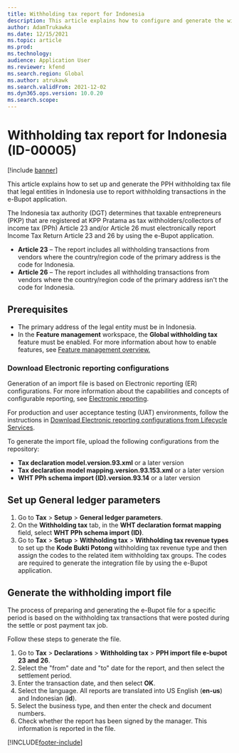 ```yaml
---
title: Withholding tax report for Indonesia
description: This article explains how to configure and generate the withholding tax report for Indonesia.
author: AdamTrukawka
ms.date: 12/15/2021
ms.topic: article
ms.prod: 
ms.technology: 
audience: Application User
ms.reviewer: kfend
ms.search.region: Global
ms.author: atrukawk
ms.search.validFrom: 2021-12-02
ms.dyn365.ops.version: 10.0.20
ms.search.scope: 
---
```


# Withholding tax report for Indonesia (ID-00005)

[!include [banner](../../includes/banner.md)]

This article explains how to set up and generate the PPH withholding tax file that legal entities in Indonesia use to report withholding transactions in the e-Bupot application.

The Indonesia tax authority (DGT) determines that taxable entrepreneurs (PKP) that are registered at KPP Pratama as tax withholders/collectors of income tax (PPh) Article 23 and/or Article 26 must electronically report Income Tax Return Article 23 and 26 by using the e-Bupot application. 

- **Article 23** – The report includes all withholding transactions from vendors where the country/region code of the primary address is the code for Indonesia.
- **Article 26** – The report includes all withholding transactions from vendors where the country/region code of the primary address isn't the code for Indonesia.

## Prerequisites

- The primary address of the legal entity must be in Indonesia.
- In the **Feature management** workspace, the **Global withholding tax** feature must be enabled. For more information about how to enable features, see [Feature management overview.](../../../fin-ops-core/fin-ops/get-started/feature-management/feature-management-overview.md)

### Download Electronic reporting configurations

Generation of an import file is based on Electronic reporting (ER) configurations. For more information about the capabilities and concepts of configurable reporting, see [Electronic reporting](../../../fin-ops-core/dev-itpro/analytics/general-electronic-reporting.md).

For production and user acceptance testing (UAT) environments, follow the instructions in [Download Electronic reporting configurations from Lifecycle Services](../../../fin-ops-core/dev-itpro/analytics/download-electronic-reporting-configuration-lcs.md).

To generate the import file, upload the following configurations from the repository:

- **Tax declaration model.version.93.xml** or a later version
- **Tax declaration model mapping.version.93.153.xml** or a later version
- **WHT PPh schema import (ID).version.93.14**  or a later version

## Set up General ledger parameters

1. Go to **Tax** \> **Setup** \> **General ledger parameters**.
2. On the **Withholding tax** tab, in the **WHT declaration format mapping** field, select **WHT PPh schema import (ID)**. 
3. Go to **Tax** \> **Setup** \> **Withholding tax** \> **Withholding tax revenue types** to set up the **Kode Bukti Potong** withholding tax revenue type and then assign the codes to the related item withholding tax groups. The codes are required to generate the integration file by using the e-Bupot application. 

## Generate the withholding import file

The process of preparing and generating the e-Bupot file for a specific period is based on the withholding tax transactions that were posted during the settle or post payment tax job.

Follow these steps to generate the file.

1. Go to **Tax** \> **Declarations** \> **Withholding tax** \> **PPH import file e-bupot 23 and 26**.
2. Select the "from" date and "to" date for the report, and then select the settlement period.
3. Enter the transaction date, and then select **OK**.
4. Select the language. All reports are translated into US English (**en-us**) and Indonesian (**id**).
5. Select the business type, and then enter the check and document numbers. 
6. Check whether the report has been signed by the manager. This information is reported in the file. 

[!INCLUDE[footer-include](../../../includes/footer-banner.md)]
